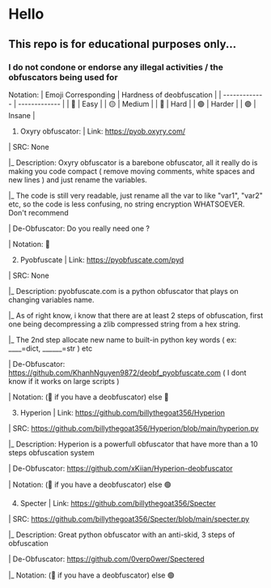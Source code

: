 # Hello
## This repo is for educational purposes only...
### I do not condone or endorse any illegal activities / the obfuscators being used for

Notation:
| Emoji Corresponding  | Hardness of deobfuscation |
|     -------------    |       -------------       |
|  🔴  |  Easy     |
|  🟡  |  Medium   |
|  🔵  |  Hard     |
|  🟢  |  Harder   |
|  🟣  |  Insane   |

1. Oxyry obfuscator:
  | Link: https://pyob.oxyry.com/

  | SRC: None
  
  |_ Description: Oxyry obfuscator is a barebone obfuscator, all it really do is making you code compact ( remove moving comments, white spaces and new lines ) and just rename the variables.
  
  |_ The code is still very readable, just rename all the var to like "var1", "var2" etc, so the code is less confusing, no string encryption WHATSOEVER. Don't recommend
  
  | De-Obfuscator: Do you really need one ?
  
  | Notation:  🔴



2. Pyobfuscate
  | Link: https://pyobfuscate.com/pyd

  | SRC: None

  |_ Description: pyobfuscate.com is a python obfuscator that plays on changing variables name.
  
  |_ As of right know, i know that there are at least 2 steps of obfuscation, first one being decompressing a zlib compressed string from a hex string.
  
  |_ The 2nd step allocate new name to built-in python key words ( ex: ____=dict, ______=str ) etc
  
  | De-Obfuscator: https://github.com/KhanhNguyen9872/deobf_pyobfuscate.com ( I dont know if it works on large scripts ) 
  
  | Notation:  (🔴 if you have a deobfuscator) else 🔵



3. Hyperion
  | Link: https://github.com/billythegoat356/Hyperion

  | SRC: https://github.com/billythegoat356/Hyperion/blob/main/hyperion.py

  |_ Description: Hyperion is a powerfull obfuscator that have more than a 10 steps obfuscation system

  | De-Obfuscator: https://github.com/xKiian/Hyperion-deobfuscator

  | Notation: (🔴 if you have a deobfuscator) else 🟢



4. Specter
  | Link: https://github.com/billythegoat356/Specter

  | SRC: https://github.com/billythegoat356/Specter/blob/main/specter.py

  |_ Description: Great python obfuscator with an anti-skid, 3 steps of obfuscation

  | De-Obfuscator: https://github.com/0verp0wer/Spectered

  |_ Notation: (🔴 if you have a deobfuscator) else 🟢
  
